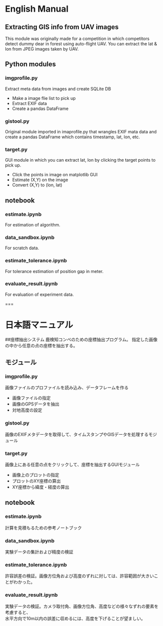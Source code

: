 # English Manual
## Extracting GIS info from UAV images
This module was originally made for a competition in which
competitors detect dummy dear in forest using auto-flight UAV.
You can extract the lat & lon from JPEG images taken by UAV.

## Python modules
### imgprofile.py
Extract meta data from images and create SQLite DB 
- Make a image flie list to pick up
- Extract EXIF data
- Create a pandas DataFrame

### gistool.py
Original module imported in imaprofile.py that wrangles EXIF mata data and create a pandas DataFrame
which contains timestamp, lat, lon, etc.

### target.py
GUI module in which you can extract lat, lon by clicking the target points to pick up. 
- Click the points in image on matplotlib GUI
- Estimate (X,Y) on the image
- Convert (X,Y) to (lon, lat)

## notebook
### estimate.ipynb
For estimation of algorithm.

### data_sandbox.ipynb
For scratch data.

### estimate_tolerance.ipynb
For tolerance estimation of position gap in meter.

### evaluate_result.ipynb
For evaluation of experiment data.

===

# 日本語マニュアル
##座標抽出システム
鹿検知コンペのための座標抽出プログラム。
指定した画像の中から任意の点の座標を抽出する。

## モジュール

### imgprofile.py
画像ファイルのプロファイルを読み込み、データフレームを作る

- 画像ファイルの指定
- 画像のGPSデータを抽出
- 対地高度の設定

### gistool.py
画像のEXIFメタデータを取得して、タイムスタンプやGISデータを処理するモジュール

### target.py
画像上にある任意の点をクリックして、座標を抽出するGUIモジュール

- 画像上のプロットの指定
- プロットのXY座標の算出
- XY座標から緯度・経度の算出

## notebook
### estimate.ipynb
計算を見積もるための参考ノートブック

### data_sandbox.ipynb
実験データの集計および精度の検証

### estimate_tolerance.ipynb
許容誤差の検証。画像方位角および高度のずれに対しては、許容範囲が大きいことがわかった。

### evaluate_result.ipynb
実験データの検証。カメラ取付角、画像方位角、高度などの様々なずれの要素を考慮すると、<br>
水平方向で10m以内の誤差に収めるには、高度を下げることが望ましい。



